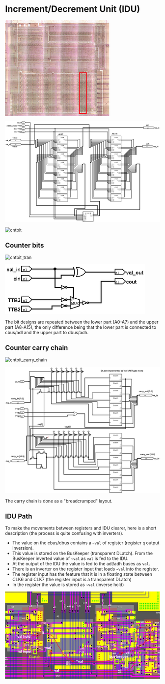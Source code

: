 # Increment/Decrement Unit (IDU)

![locator_idu](/imgstore/sm83/locator_idu.png)

![IncDec](/logisim/sm83/IncDec.png)

![cntbit](/imgstore/sm83/modules/cntbit.jpg)

## Counter bits

![cntbit_tran](/imgstore/sm83/modules/cntbit_tran.jpg)

![IncDec_cntbit](/logisim/sm83/IncDec_cntbit.png)

The bit designs are repeated between the lower part (A0-A7) and the upper part (A8-A15), the only difference being that the lower part is connected to cbus/adl and the upper part to dbus/adh.

## Counter carry chain

![cntbit_carry_chain](/imgstore/sm83/modules/cntbit_carry_chain.jpg)

![IncDec_carry_chain](/logisim/sm83/IncDec_carry_chain.png)

The carry chain is done as a "breadcrumped" layout.

## IDU Path

To make the movements between registers and IDU clearer, here is a short description (the process is quite confusing with inverters).

- The value on the cbus/dbus contains a `~val` of register (register `q` output inversion).
- This value is stored on the BusKeeper (transparent DLatch). From the BusKeeper inverted value of `~val` as `val` is fed to the IDU.
- At the output of the IDU the value is fed to the adl/adh buses as `val`.
- There is an inverter on the register input that loads `~val` into the register.
- The register input has the feature that it is in a floating state between CLK6 and CLK7 (the register input is a transparent DLatch)
- In the register the value is stored as `~val` (inverse hold)

![Path_IDU](/imgstore/sm83/Path_IDU.png)
